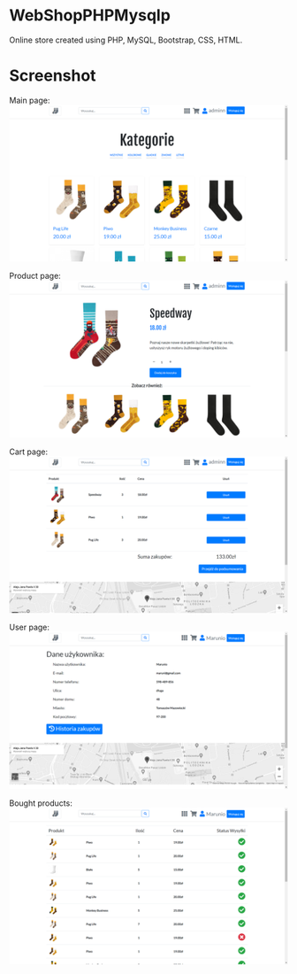 # WebShopPHPMysqlp
Online store created using PHP, MySQL, Bootstrap, CSS, HTML.

# Screenshot
Main page:
![](/screanshot/sc2.png)

Product page:
![](/screanshot/sc3.png)

Cart page:
![](/screanshot/sc4.png)

User page:
![](/screanshot/sc5.png)

Bought products:
![](/screanshot/sc6.png)
